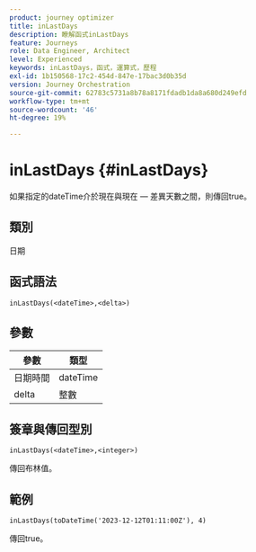 ```yaml
---
product: journey optimizer
title: inLastDays
description: 瞭解函式inLastDays
feature: Journeys
role: Data Engineer, Architect
level: Experienced
keywords: inLastDays，函式，運算式，歷程
exl-id: 1b150568-17c2-454d-847e-17bac3d0b35d
version: Journey Orchestration
source-git-commit: 62783c5731a8b78a8171fdadb1da8a680d249efd
workflow-type: tm+mt
source-wordcount: '46'
ht-degree: 19%

---
```


# inLastDays {#inLastDays}

如果指定的dateTime介於現在與現在 — 差異天數之間，則傳回true。

## 類別

日期

## 函式語法

`inLastDays(<dateTime>,<delta>)`

## 參數

| 參數 | 類型 |
|-----------|------------------|
| 日期時間 | dateTime |
| delta | 整數 |

## 簽章與傳回型別

`inLastDays(<dateTime>,<integer>)`

傳回布林值。

## 範例

`inLastDays(toDateTime('2023-12-12T01:11:00Z'), 4)`

傳回true。
